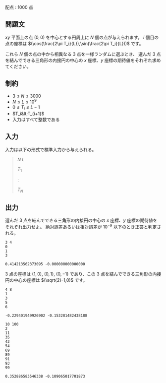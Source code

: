 配点 : $1000$ 点

## 問題文

$xy$ 平面上の点 $(0,0)$ を中心とする円周上に $N$ 個の点が与えられます。
$i$ 個目の点の座標は $(\cos(\frac{2\pi T_i}{L}),\sin(\frac{2\pi T_i}{L}))$ です。

これら $N$ 個の点の中から相異なる $3$ 点を一様ランダムに選ぶとき、
選んだ $3$ 点を結んでできる三角形の内接円の中心の $x$ 座標、$y$ 座標の期待値をそれぞれ求めてください。

## 制約

- $3 \leq N \leq 3000$
- $N \leq L \leq 10^9$
- $0 \leq T_i \leq L-1$
- $T_i&lt;T_{i+1}$
- 入力はすべて整数である

## 入力

入力は以下の形式で標準入力から与えられる。

> $N$ $L$
> 
> $T_1$
> 
> $:$
> 
> $T_N$

## 出力

選んだ $3$ 点を結んでできる三角形の内接円の中心の $x$ 座標、$y$ 座標の期待値をそれぞれ出力せよ。
絶対誤差あるいは相対誤差が $10^{-9}$ 以下のとき正答と判定される。

```input1
3 4
0
1
3
```

```output1
0.414213562373095 -0.000000000000000
```

$3$ 点の座標は $(1,0)$, $(0,1)$, $(0,-1)$ であり、この $3$ 点を結んでできる三角形の内接円の中心の座標は $(\sqrt{2}-1,0)$ です。

```input2
4 8
1
3
5
6
```

```output2
-0.229401949926902 -0.153281482438188
```

```input3
10 100
2
11
35
42
54
69
89
91
93
99
```

```output3
0.352886583546338 -0.109065017701873
```